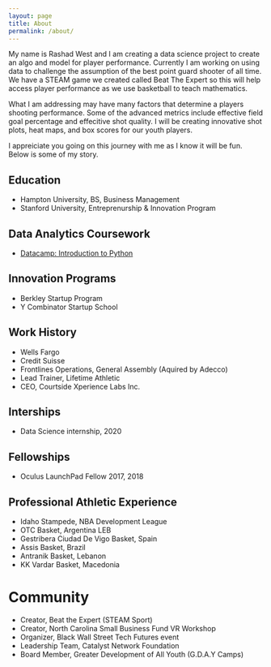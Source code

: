 ```yaml
---
layout: page
title: About
permalink: /about/
---
```


My name is Rashad West and I am creating a data science project to create an algo and model for player performance.  Currently I am working on using data to challenge the assumption of the best point guard shooter of all time.  We have a STEAM game we created called Beat The Expert so this will help access player performance as we use basketball to teach mathematics. 

What I am addressing may have many factors that determine a players shooting performance.  Some of the advanced metrics include effective field goal percentage and effecitive shot quality.  I will be creating innovative shot plots, heat maps, and box scores for our youth players.

I appreiciate you going on this journey with me as I know it will be fun. Below is some of my story.

## Education
- Hampton University, BS, Business Management
- Stanford University, Entreprenurship & Innovation Program

## Data Analytics Coursework
- [Datacamp: Introduction to Python](https://www.linkedin.com/sharing/share-offsite/?url=https%3A%2F%2Fwww.datacamp.com%2Fstatement-of-accomplishment%2Fcourse%2Ffabb7d75677a5fd7cde59a125e02650a7b02fc38)

## Innovation Programs
- Berkley Startup Program
- Y Combinator Startup School

## Work History
- Wells Fargo
- Credit Suisse 
- Frontlines Operations, General Assembly (Aquired by Adecco)
- Lead Trainer, Lifetime Athletic 
- CEO, Courtside Xperience Labs Inc.

## Interships 
- Data Science internship, 2020

## Fellowships 
- Oculus LaunchPad Fellow 2017, 2018

## Professional Athletic Experience
- Idaho Stampede, NBA Development League 
- OTC Basket, Argentina LEB
- Gestribera Ciudad De Vigo Basket, Spain 
- Assis Basket, Brazil 
- Antranik Basket, Lebanon 
- KK Vardar Basket, Macedonia

# Community 
- Creator, Beat the Expert (STEAM Sport)
- Creator, North Carolina Small Business Fund VR Workshop
- Organizer, Black Wall Street Tech Futures event
- Leadership Team, Catalyst Network Foundation 
- Board Member, Greater Development of All Youth (G.D.A.Y Camps)
